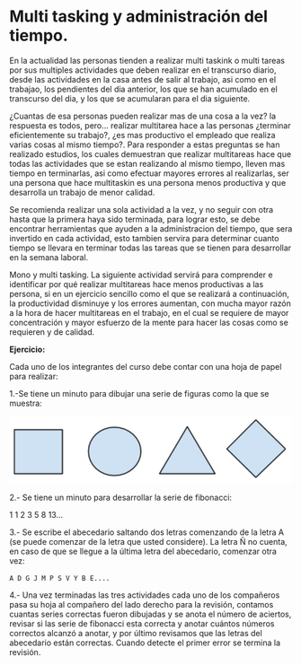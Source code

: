 # Multi tasking y administración del tiempo.
En la actualidad las personas tienden a realizar multi taskink o multi tareas por sus multiples actividades que deben realizar en el transcurso diario, desde las actividades en la casa antes de salir al trabajo, asi como en el trabajao, los pendientes del dia anterior, los que se han acumulado en el transcurso del dia, y los que se acumularan para el dia siguiente.

¿Cuantas de esa personas pueden realizar mas de una cosa a la vez? la respuesta es todos, pero… realizar multitarea hace a las personas ¿terminar eficientemente su trabajo?, ¿es mas productivo el empleado que realiza varias cosas al mismo tiempo?.
Para responder a estas preguntas se han realizado estudios, los cuales demuestran que realizar multitareas hace que todas las actividades que se estan realizando al mismo tiempo, lleven mas tiempo en terminarlas, asi como efectuar mayores errores al realizarlas, ser una persona que hace multitaskin es una persona menos productiva y que desarrolla un trabajo de menor calidad.

Se recomienda realizar una sola actividad a la vez, y no seguir con otra hasta que la primera haya sido terminada, para lograr esto, se debe encontrar herramientas que ayuden a la administracion del tiempo, que sera invertido en cada actividad, esto tambien servira para determinar cuanto tiempo se llevara en terminar todas las tareas que se tienen para desarrollar en la semana laboral.

Mono y multi tasking. La siguiente actividad servirá para comprender e identificar por qué realizar multitareas hace menos productivas a las persona, si en un ejercicio sencillo como el que se realizará a continuación, la productividad disminuye y los errores aumentan, con mucha mayor razón a la hora de hacer multitareas en el trabajo, en el cual se requiere de mayor concentración y mayor esfuerzo de la mente para hacer las cosas como se requieren y de calidad.

__Ejercicio:__
 
Cada uno de los integrantes del curso debe contar con una hoja de papel para realizar:

1.-Se tiene un minuto para dibujar una serie de figuras como la que se muestra:

![ejemplo de figuras](images/Figuras.png)

2.- Se tiene un minuto para desarrollar la serie de fibonacci:

1 1 2 3 5 8 13...

3.- Se escribe el abecedario saltando dos letras comenzando de la letra A (se puede comenzar de la letra que usted considere). La letra Ñ no cuenta, en caso de que se llegue a la última letra del abecedario, comenzar otra vez:

    A D G J M P S V Y B E....

4.- Una vez terminadas las tres actividades cada uno de los compañeros pasa su hoja al compañero del lado derecho para la revisión, contamos cuantas series correctas fueron dibujadas y se anota el número de aciertos, revisar si las serie de fibonacci esta correcta y anotar cuántos números correctos alcanzó a anotar, y por último revisamos que las letras del abecedario están correctas.
Cuando detecte el primer error se termina la revisión.

